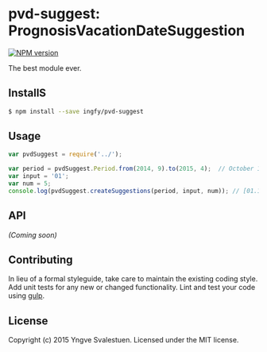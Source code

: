 # pvd-suggest: PrognosisVacationDateSuggestion
[![NPM version][npm-image]][npm-url]

The best module ever.


## InstallS

```bash
$ npm install --save ingfy/pvd-suggest
```


## Usage

```javascript
var pvdSuggest = require('../');

var period = pvdSuggest.Period.from(2014, 9).to(2015, 4);  // October 14 to May 15
var input = '01';
var num = 5;
console.log(pvdSuggest.createSuggestions(period, input, num)); // [01.10.2014, ...]

```

## API

_(Coming soon)_


## Contributing

In lieu of a formal styleguide, take care to maintain the existing coding style. Add unit tests for any new or changed functionality. Lint and test your code using [gulp](http://gulpjs.com/).


## License

Copyright (c) 2015 Yngve Svalestuen. Licensed under the MIT license.



[npm-url]: https://npmjs.org/package/pvd-suggest
[npm-image]: https://badge.fury.io/js/pvd-suggest.svg
